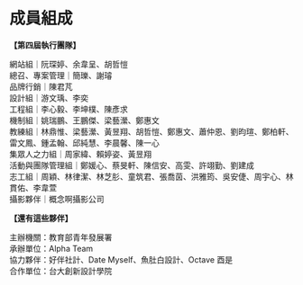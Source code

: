 # 成員組成

**【第四屆執行團隊】**

網站組｜阮琛婷、余韋呈、胡哲愷  
總召、專案管理｜簡瓅、謝璿　  
品牌行銷｜陳君芃  
設計組｜游文瑀、李奕  
工程組｜李心毅、李坤樸、陳彥求  
機制組｜姚瑞鵬、王鵬傑、梁藝瀠、鄭惠文  
教練組｜林鼎惟、梁藝瀠、黃昱翔、胡哲愷、鄭惠文、蕭仲恩、劉昀瑄、鄭柏軒、雷文鳳、鍾孟翰、邱純慧、李晨馨、陳一心  
集眾人之力組｜周家緯、賴婷姿、黃昱翔  
活動與團隊管理組｜鄭媛心、蔡旻軒、陳信安、高雯、許翊勤、劉建成  
志工組｜周穎、林律潔、林芝肜、童筑君、張喬茵、洪雅筠、吳安倢、周宇心、林貫佑、李韋萱  
攝影夥伴｜概念啊攝影公司  


**【還有這些夥伴】**

主辦機關：教育部青年發展署  
承辦單位：Alpha Team  
協力夥伴：好伴社計、Date Myself、魚肚白設計、Octave 酉是  
合作單位：台大創新設計學院  


## 







  


  


